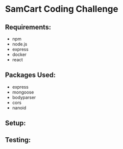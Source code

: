 # SamCart Coding Challenge


## Requirements:
- npm
- node.js
- express
- docker
- react

## Packages Used:
- express
- mongoose
- bodyparser
- cors
- nanoid

## Setup:


## Testing:  